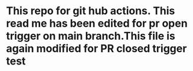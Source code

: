 # This repo for git hub actions. This read me has been edited for pr open trigger on main branch.This file is again modified for PR closed trigger test
